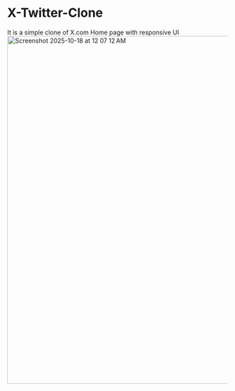 # X-Twitter-Clone
It is a simple clone of X.com Home page with responsive UI
<img width="1440" height="794" alt="Screenshot 2025-10-18 at 12 07 12 AM" src="https://github.com/user-attachments/assets/96093d03-0eaf-4d42-b47b-de9617ea8a73" />
